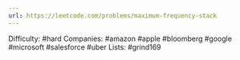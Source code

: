 ```yaml
---
url: https://leetcode.com/problems/maximum-frequency-stack
---
```


Difficulty: #hard
Companies: #amazon #apple #bloomberg #google #microsoft #salesforce #uber
Lists: #grind169